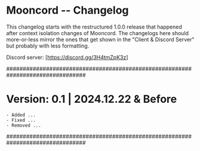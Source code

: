# Mooncord -- Changelog

This changelog starts with the restructured 1.0.0 release that happened after context isolation changes of Mooncord.
The changelogs here should more-or-less mirror the ones that get shown in the "Client & Discord Server" but probably with less formatting. 

Discord server: [https://discord.gg/3H4tmZpK3z]

################################################################################

# Version: 0.1 | 2024.12.22 & Before
	- Added ...
	- Fixed ...
	- Removed ...

################################################################################